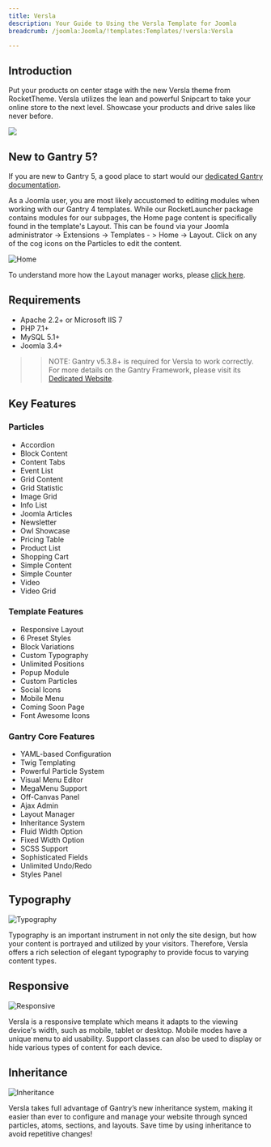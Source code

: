 ```yaml
---
title: Versla
description: Your Guide to Using the Versla Template for Joomla
breadcrumb: /joomla:Joomla/!templates:Templates/!versla:Versla

---
```


Introduction
-----

Put your products on center stage with the new Versla theme from RocketTheme. Versla utilizes the lean and powerful Snipcart to take your online store to the next level. Showcase your products and drive sales like never before.

![](assets/versla.jpeg)

New to Gantry 5?
-----
If you are new to Gantry 5, a good place to start would our [dedicated Gantry documentation](http://docs.gantry.org).

As a Joomla user, you are most likely accustomed to editing modules when working with our Gantry 4 templates. While our RocketLauncher package contains modules for our subpages, the Home page content is specifically found in the template's Layout. This can be found via your Joomla administrator -> Extensions -> Templates - > Home -> Layout. Click on any of the cog icons on the Particles to edit the content.

![Home](home.jpg)

To understand more how the Layout manager works, please [click here](http://docs.gantry.org/gantry5/configure/layout-manager). 

Requirements
-----

* Apache 2.2+ or Microsoft IIS 7
* PHP 7.1+ 
* MySQL 5.1+
* Joomla 3.4+

>> NOTE: Gantry v5.3.8+ is required for Versla to work correctly. For more details on the Gantry Framework, please visit its [Dedicated Website](http://gantry.org).

Key Features
-----

### Particles
* Accordion
* Block Content
* Content Tabs
* Event List
* Grid Content
* Grid Statistic
* Image Grid
* Info List
* Joomla Articles
* Newsletter
* Owl Showcase
* Pricing Table
* Product List
* Shopping Cart
* Simple Content
* Simple Counter
* Video
* Video Grid 

### Template Features
* Responsive Layout
* 6 Preset Styles
* Block Variations
* Custom Typography
* Unlimited Positions
* Popup Module
* Custom Particles
* Social Icons
* Mobile Menu
* Coming Soon Page
* Font Awesome Icons 

### Gantry Core Features
* YAML-based Configuration
* Twig Templating
* Powerful Particle System
* Visual Menu Editor
* MegaMenu Support
* Off-Canvas Panel
* Ajax Admin
* Layout Manager
* Inheritance System
* Fluid Width Option
* Fixed Width Option
* SCSS Support
* Sophisticated Fields
* Unlimited Undo/Redo
* Styles Panel

## Typography

![Typography](ft-2.jpg)

Typography is an important instrument in not only the site design, but how your content is portrayed and utilized by your visitors. Therefore, Versla offers a rich selection of elegant typography to provide focus to varying content types.

## Responsive

![Responsive](ft-3.jpg)

Versla is a responsive template which means it adapts to the viewing device's width, such as mobile, tablet or desktop. Mobile modes have a unique menu to aid usability. Support classes can also be used to display or hide various types of content for each device.

## Inheritance

![Inheritance](ft-4.jpg)

Versla takes full advantage of Gantry’s new inheritance system, making it easier than ever to configure and manage your website through synced particles, atoms, sections, and layouts. Save time by using inheritance to avoid repetitive changes!
